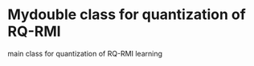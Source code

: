 Mydouble class for quantization of RQ-RMI
=========================================
main class for quantization of RQ-RMI learning
